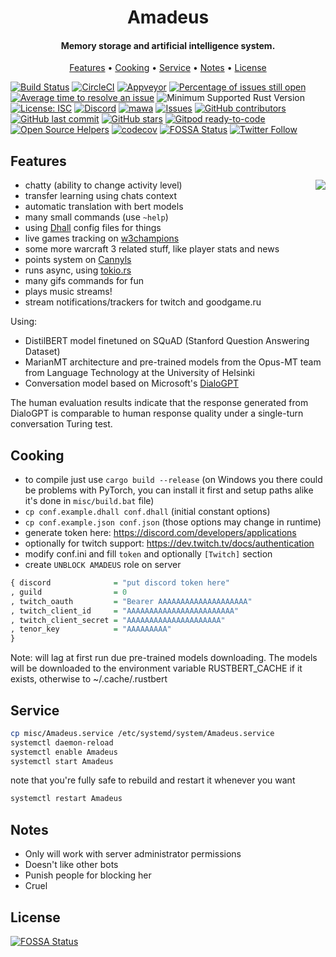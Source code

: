 <h1 align="center">
  Amadeus
  <br>
</h1>

<h4 align="center">Memory storage and artificial intelligence system.</h4>

<p align="center">
  <a href="#features">Features</a>
  •
  <a href="#cooking">Cooking</a>
  •
  <a href="#service">Service</a>
  •
  <a href="#notes">Notes</a>
  •
  <a href="#license">License</a>
</p>

[![Build Status](https://travis-ci.org/Qeenon/Amadeus.svg?branch=master)](https://travis-ci.org/Qeenon/Amadeus)
[![CircleCI](https://circleci.com/gh/Qeenon/Amadeus/tree/mawa.svg?style=shield)](https://circleci.com/gh/Qeenon/Amadeus/tree/mawa)
[![Appveyor](https://ci.appveyor.com/api/projects/status/8cd1qi1aykujkyd2?svg=true)](https://ci.appveyor.com/project/Qeenon/amadeus)
[![Percentage of issues still open](http://isitmaintained.com/badge/open/Qeenon/Amadeus.svg)](http://isitmaintained.com/project/Qeenon/Amadeus "Percentage of issues still open")
[![Average time to resolve an issue](http://isitmaintained.com/badge/resolution/Qeenon/Amadeus.svg)](http://isitmaintained.com/project/Qeenon/Amadeus "Average time to resolve an issue")
![Minimum Supported Rust Version](https://img.shields.io/badge/rustc-1.44.1-teal)
[![License: ISC](https://img.shields.io/badge/License-ISC-teal.svg)](https://opensource.org/licenses/ISC)
[![Discord](https://img.shields.io/discord/611822838831251466?label=Discord)](https://discord.gg/GdzjVvD)
[![mawa](https://github.com/Qeenon/Amadeus/workflows/mawa/badge.svg?branch=mawa)](https://github.com/Qeenon/Amadeus/workflows/mawa)
[![Issues](https://img.shields.io/github/issues-raw/Qeenon/Amadeus.svg?maxAge=25000)](https://github.com/tterb/Hyde/issues)
[![GitHub contributors](https://img.shields.io/github/contributors/Qeenon/Amadeus.svg?style=flat)]()
[![GitHub last commit](https://img.shields.io/github/last-commit/Qeenon/Amadeus.svg?style=flat)]()
[![GitHub stars](https://img.shields.io/github/stars/Qeenon/Amadeus.svg?style=social&label=Stars&style=plastic)]()
[![Gitpod ready-to-code](https://img.shields.io/badge/Gitpod-ready--to--code-blue?logo=gitpod)](https://gitpod.io/#https://github.com/Qeenon/Amadeus)
[![Open Source Helpers](https://www.codetriage.com/qeenon/amadeus/badges/users.svg)](https://www.codetriage.com/qeenon/amadeus)
[![codecov](https://codecov.io/gh/Qeenon/Amadeus/branch/master/graph/badge.svg)](https://codecov.io/gh/Qeenon/Amadeus)
[![FOSSA Status](https://app.fossa.com/api/projects/git%2Bgithub.com%2FQeenon%2FAmadeus.svg?type=small)](https://app.fossa.com/projects/git%2Bgithub.com%2FQeenon%2FAmadeus?ref=badge_small)
[![Twitter Follow](https://img.shields.io/twitter/follow/Qeenon.svg?style=social)](https://twitter.com/Qeenon) 


## Features

<img align="right" src="https://vignette.wikia.nocookie.net/steins-gate/images/0/07/Amadeuslogo.png">

 - chatty (ability to change activity level)
 - transfer learning using chats context
 - automatic translation with bert models
 - many small commands (use `~help`)
 - using [Dhall](https://dhall-lang.org) config files for things
 - live games tracking on [w3champions](https://www.w3champions.com)
 - some more warcraft 3 related stuff, like player stats and news
 - points system on [Cannyls](https://github.com/frugalos/cannyls/wiki)
 - runs async, using [tokio.rs](https://tokio.rs)
 - many gifs commands for fun
 - plays music streams!
 - stream notifications/trackers for twitch and goodgame.ru

Using:

 - DistilBERT model finetuned on SQuAD (Stanford Question Answering Dataset)
 - MarianMT architecture and pre-trained models from the Opus-MT team from Language Technology at the University of Helsinki
 - Conversation model based on Microsoft's [DialoGPT](https://github.com/microsoft/DialoGPT)

The human evaluation results indicate that the response generated from DialoGPT is comparable to human response quality under a single-turn conversation Turing test. 

## Cooking

 - to compile just use `cargo build --release` (on Windows you there could be problems with PyTorch, you can install it first and setup paths alike it's done in `misc/build.bat` file)
 - `cp conf.example.dhall conf.dhall` (initial constant options)
 - `cp conf.example.json conf.json` (those options may change in runtime)
 - generate token here: https://discord.com/developers/applications
 - optionally for twitch support: https://dev.twitch.tv/docs/authentication
 - modify conf.ini and fill `token` and optionally `[Twitch]` section
 - create `UNBLOCK AMADEUS` role on server

``` haskell
{ discord              = "put discord token here"
, guild                = 0
, twitch_oauth         = "Bearer AAAAAAAAAAAAAAAAAAAA"
, twitch_client_id     = "AAAAAAAAAAAAAAAAAAAAAAAA"
, twitch_client_secret = "AAAAAAAAAAAAAAAAAAAAA"
, tenor_key            = "AAAAAAAAA"
}
```

Note: will lag at first run due pre-trained models downloading.
The models will be downloaded to the environment variable RUSTBERT_CACHE if it exists, otherwise to ~/.cache/.rustbert

## Service

``` sh
cp misc/Amadeus.service /etc/systemd/system/Amadeus.service
systemctl daemon-reload
systemctl enable Amadeus
systemctl start Amadeus
```

note that you're fully safe to rebuild and restart it whenever you want

``` sh
systemctl restart Amadeus
```

## Notes

 - Only will work with server administrator permissions
 - Doesn't like other bots
 - Punish people for blocking her
 - Cruel


## License
[![FOSSA Status](https://app.fossa.com/api/projects/git%2Bgithub.com%2FQeenon%2FAmadeus.svg?type=large)](https://app.fossa.com/projects/git%2Bgithub.com%2FQeenon%2FAmadeus?ref=badge_large)
